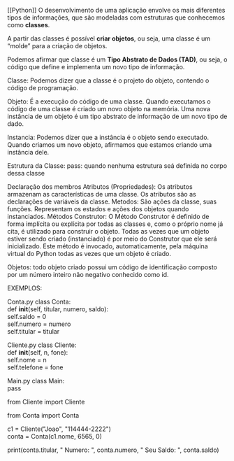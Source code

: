 [[Python]]
O desenvolvimento de uma aplicação envolve os mais diferentes tipos de informações, que são modeladas com estruturas que conhecemos como **classes**.

A partir das classes é possível **criar objetos**, ou seja, uma classe é um “molde” para a criação de objetos.

Podemos afirmar que classe é um **Tipo Abstrato de Dados (TAD)**, ou seja, o código que define e implementa um novo tipo de informação.

Classe: Podemos dizer que a classe é o projeto do objeto, contendo o código de programação.

Objeto: É a execução do código de uma classe. Quando executamos o código de uma classe é criado um novo objeto na memória.
Uma nova instância de um objeto é um tipo abstrato de informação de um novo tipo de dado.

Instancia: Podemos dizer que a instância é o objeto sendo executado.
Quando criamos um novo objeto, afirmamos que estamos criando uma instância dele.

Estrutura da Classe:
	pass: quando nenhuma estrutura seá definida no corpo dessa classe

Declaração dos membros
	Atributos (Propriedades): 
	Os atributos armazenam as características de uma classe. Os atributos são as declarações de variáveis da classe.
	Metodos:
	São ações da classe, suas funções. Representam os estados e ações dos objetos quando instanciados.
	Métodos Construtor:  O Método Construtor é definido de forma implícita ou explícita por todas as classes e, como o próprio nome já cita, é utilizado para construir o objeto. Todas as vezes que um objeto estiver sendo criado (instanciado) é por meio do Construtor que ele será inicializado.  Este método é invocado, automaticamente, pela máquina virtual do Python todas as vezes que um objeto é criado.

Objetos: todo objeto criado possui um código de identificação composto por um número inteiro não negativo conhecido como id.

EXEMPLOS:

Conta.py
class Conta:  
    def __init__(self, titular, numero, saldo):  
        self.saldo = 0  
        self.numero = numero  
        self.titular = titular

Cliente.py
class Cliente:  
    def __init__(self, n, fone):  
        self.nome = n  
        self.telefone = fone

Main.py
class Main:  
    pass  
  
from Cliente import Cliente  
  
from Conta import Conta  
  
c1 = Cliente("Joao", "114444-2222")  
conta = Conta(c1.nome, 6565, 0)  
  
print(conta.titular, " Numero: ", conta.numero, " Seu Saldo: ", conta.saldo)